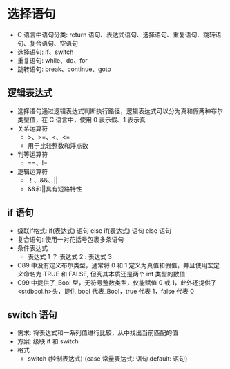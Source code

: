 # 选择语句

- C 语言中语句分类: return 语句、表达式语句、选择语句、重复语句、跳转语句、复合语句、空语句
- 选择语句: if、switch
- 重复语句: while、do、for
- 跳转语句: break、continue、goto

## 逻辑表达式

- 选择语句通过逻辑表达式判断执行路径，逻辑表达式可以分为真和假两种布尔类型值，在 C 语言中，使用 0 表示假、1 表示真
- 关系运算符
  - \>、>=、<、<=
  - 用于比较整数和浮点数
- 判等运算符
  - ==、!=
- 逻辑运算符
  - ！、&&、||
  - &&和||具有短路特性

## if 语句

- 级联if格式: if(表达式) 语句 else if(表达式) 语句 else 语句
- 复合语句: 使用一对花括号包裹多条语句
- 条件表达式
  - 表达式 1 ？ 表达式 2 : 表达式 3
- C89 中没有定义布尔类型，通常将 0 和 1 定义为真值和假值，并且使用宏定义命名为 TRUE 和 FALSE, 但究其本质还是两个 int 类型的数值
- C99 中提供了\_Bool 型，无符号整数类型，仅能赋值 0 或 1，此外还提供了<stdbool.h>头，提供 bool 代表\_Bool，true 代表 1，false 代表 0

## switch 语句

- 需求: 将表达式和一系列值进行比较，从中找出当前匹配的值
- 方案: 级联 if 和 switch
- 格式
  - switch (控制表达式) {case 常量表达式: 语句 default: 语句}
